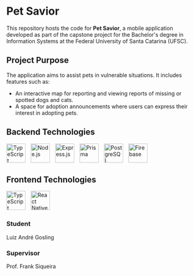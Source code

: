 # Pet Savior

This repository hosts the code for **Pet Savior**, a mobile application developed as part of the capstone project for the Bachelor's degree in Information Systems at the Federal University of Santa Catarina (UFSC).

## Project Purpose

The application aims to assist pets in vulnerable situations. It includes features such as:
- An interactive map for reporting and viewing reports of missing or spotted dogs and cats.
- A space for adoption announcements where users can express their interest in adopting pets.

## Backend Technologies

<p>
  <img src="https://cdn.worldvectorlogo.com/logos/typescript.svg" alt="TypeScript" height="50" style="margin-right: 10px;">
  <img src="https://cdn.worldvectorlogo.com/logos/nodejs-icon.svg" alt="Node.js" height="50" style="margin-right: 10px;">
  <img src="https://cdn.worldvectorlogo.com/logos/express-109.svg" alt="Express.js" height="50" style="margin-right: 10px;">
  <img src="https://cdn.worldvectorlogo.com/logos/prisma-3.svg" alt="Prisma" height="50" style="margin-right: 10px;">
  <img src="https://cdn.worldvectorlogo.com/logos/postgresql.svg" alt="PostgreSQL" height="50" style="margin-right: 10px;">
  <img src="https://cdn.worldvectorlogo.com/logos/firebase-1.svg" alt="Firebase" height="50">
</p>

## Frontend Technologies

<p>
  <img src="https://cdn.worldvectorlogo.com/logos/typescript.svg" alt="TypeScript" height="50" style="margin-right: 10px;">
  <img src="https://cdn.worldvectorlogo.com/logos/react-2.svg" alt="React Native" height="50" style="margin-right: 10px;">
</p>

### Student

Luiz André Gosling

### Supervisor

Prof. Frank Siqueira


